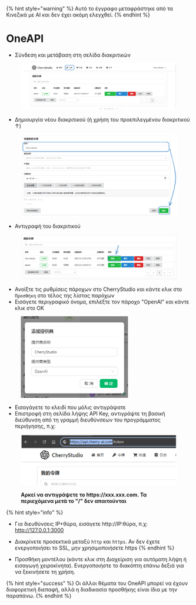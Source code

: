 
{% hint style="warning" %}
Αυτό το έγγραφο μεταφράστηκε από τα Κινεζικά με AI και δεν έχει ακόμη ελεγχθεί.
{% endhint %}

# OneAPI

*   Σύνδεση και μετάβαση στη σελίδα διακριτικών

<figure><img src="../../../.gitbook/assets/image (22).png" alt=""><figcaption></figcaption></figure>

*   Δημιουργία νέου διακριτικού (ή χρήση του προεπιλεγμένου διακριτικού ↑)

<figure><img src="../../../.gitbook/assets/image (19).png" alt="" width="563"><figcaption></figcaption></figure>

*   Αντιγραφή του διακριτικού

<figure><img src="../../../.gitbook/assets/image (24).png" alt="" width="563"><figcaption></figcaption></figure>

*   Ανοίξτε τις ρυθμίσεις πάροχων στο CherryStudio και κάντε κλικ στο `Προσθήκη` στο τέλος της λίστας παρόχων
*   Εισάγετε περιγραφικό όνομα, επιλέξτε τον πάροχο "OpenAI" και κάντε κλικ στο ΟΚ

<figure><img src="../../../.gitbook/assets/image (25).png" alt="" width="291"><figcaption></figcaption></figure>

*   Εισαγάγετε το κλειδί που μόλις αντιγράψατε
*   Επιστροφή στη σελίδα λήψης API Key, αντιγράψτε τη βασική διεύθυνση από τη γραμμή διευθύνσεων του προγράμματος περιήγησης, π.χ:

<figure><img src="../../../.gitbook/assets/image (26).png" alt="" width="563"><figcaption><p><strong>Αρκεί να αντιγράψετε το https://xxx.xxx.com. Τα περιεχόμενα μετά το "/" δεν απαιτούνται</strong></p></figcaption></figure>

{% hint style="info" %}
*   Για διευθύνσεις IP+θύρα, εισάγετε http://IP:θύρα, π.χ: http://127.0.0.1:3000
*   Διακρίνετε προσεκτικά μεταξύ `http` και `https`. Αν δεν έχετε ενεργοποιήσει το SSL, μην χρησιμοποιήσετε https
{% endhint %}

*   Προσθήκη μοντέλου (κάντε κλικ στη Διαχείριση για αυτόματη λήψη ή εισαγωγή χειροκίνητα). Ενεργοποιήστε το διακόπτη επάνω δεξιά για να ξεκινήσετε τη χρήση.

{% hint style="success" %}
Οι άλλοι θέματα του OneAPI μπορεί να έχουν διαφορετική διεπαφή, αλλά η διαδικασία προσθήκης είναι ίδια με την παραπάνω.
{% endhint %}